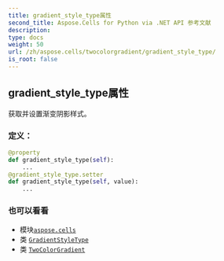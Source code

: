 ```yaml
---
title: gradient_style_type属性
second_title: Aspose.Cells for Python via .NET API 参考文献
description:
type: docs
weight: 50
url: /zh/aspose.cells/twocolorgradient/gradient_style_type/
is_root: false
---
```

## gradient_style_type属性

获取并设置渐变阴影样式。
### 定义：
```python
@property
def gradient_style_type(self):
    ...
@gradient_style_type.setter
def gradient_style_type(self, value):
    ...
```

### 也可以看看
* 模块[`aspose.cells`](../../)
* 类 [`GradientStyleType`](/cells/python-net/zh/aspose.cells.drawing/gradientstyletype)
* 类 [`TwoColorGradient`](/cells/python-net/zh/aspose.cells/twocolorgradient)
